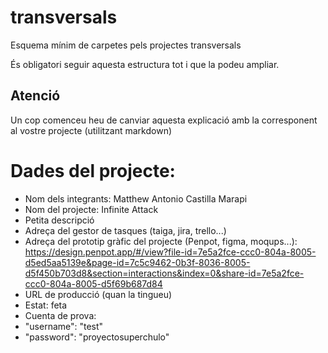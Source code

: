 # transversals
Esquema mínim de carpetes pels projectes transversals

És obligatori seguir aquesta estructura tot i que la podeu ampliar.

## Atenció
Un cop comenceu heu de canviar aquesta explicació amb la corresponent al vostre projecte (utilitzant markdown)

# Dades del projecte:
 * Nom dels integrants: Matthew Antonio Castilla Marapi
 * Nom del projecte: Infinite Attack
 * Petita descripció
 * Adreça del gestor de tasques (taiga, jira, trello...)
 * Adreça del prototip gràfic del projecte (Penpot, figma, moqups...): https://design.penpot.app/#/view?file-id=7e5a2fce-ccc0-804a-8005-d5ed5aa5139e&page-id=7c5c9462-0b3f-8036-8005-d5f450b703d8&section=interactions&index=0&share-id=7e5a2fce-ccc0-804a-8005-d5f69b687d84
 * URL de producció (quan la tingueu)
 * Estat: feta
 * Cuenta de prova:
 * "username": "test"
 * "password": "proyectosuperchulo"
